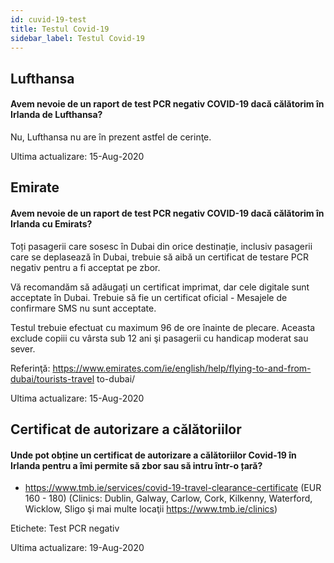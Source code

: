 ```yaml
---
id: cuvid-19-test
title: Testul Covid-19
sidebar_label: Testul Covid-19
---
```



## Lufthansa

#### **Avem nevoie de un raport de test PCR negativ COVID-19 dacă călătorim în Irlanda de Lufthansa?**

Nu, Lufthansa nu are în prezent astfel de cerinţe.

Ultima actualizare: 15-Aug-2020

## Emirate

#### **Avem nevoie de un raport de test PCR negativ COVID-19 dacă călătorim în Irlanda cu Emirats?**

Toți pasagerii care sosesc în Dubai din orice destinație, inclusiv pasagerii care se deplasează în Dubai, trebuie să aibă un certificat de testare PCR negativ pentru a fi acceptat pe zbor.

Vă recomandăm să adăugați un certificat imprimat, dar cele digitale sunt acceptate în Dubai. Trebuie să fie un certificat oficial - Mesajele de confirmare SMS nu sunt acceptate.

Testul trebuie efectuat cu maximum 96 de ore înainte de plecare. Aceasta exclude copiii cu vârsta sub 12 ani şi pasagerii cu handicap moderat sau sever.


Referinţă: https://www.emirates.com/ie/english/help/flying-to-and-from-dubai/tourists-travel to-dubai/

Ultima actualizare: 15-Aug-2020

## Certificat de autorizare a călătoriilor

#### Unde pot obține un certificat de autorizare a călătoriilor Covid-19 în Irlanda pentru a îmi permite să zbor sau să intru într-o țară?

* https://www.tmb.ie/services/covid-19-travel-clearance-certificate (EUR 160 - 180) (Clinics: Dublin, Galway, Carlow, Cork, Kilkenny, Waterford, Wicklow, Sligo şi mai multe locaţii https://www.tmb.ie/clinics)

Etichete: Test PCR negativ

Ultima actualizare: 19-Aug-2020
